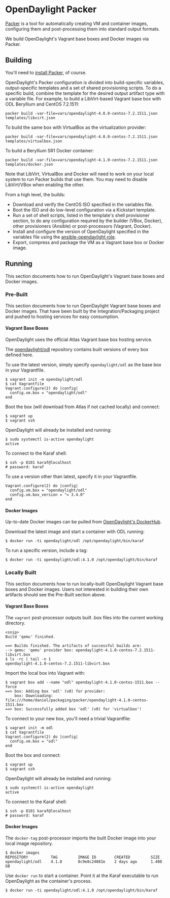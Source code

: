 # OpenDaylight Packer

[Packer][1] is a tool for automatically creating VM and container images,
configuring them and post-processing them into standard output formats.

We build OpenDaylight's Vagrant base boxes and Docker images via Packer.

## Building

You'll need to [install Packer][2], of course.

OpenDaylight's Packer configuration is divided into build-specific variables,
output-specific templates and a set of shared provisioning scripts. To do a
specific build, combine the template for the desired output artifact type with
a variable file. For example, to build a LibVirt-based Vagrant base box with
ODL Beryllium and CentOS 7.2.1511:

```
packer build -var-file=vars/opendaylight-4.0.0-centos-7.2.1511.json templates/libvirt.json
```

To build the same box with VirtualBox as the virtualization provider:

```
packer build -var-file=vars/opendaylight-4.0.0-centos-7.2.1511.json templates/virtualbox.json
```

To build a Beryllium SR1 Docker container:

```
packer build -var-file=vars/opendaylight-4.1.0-centos-7.2.1511.json templates/docker.json
```

Note that LibVirt, VirtualBox and Docker will need to work on your local system
to run Packer builds that use them. You may need to disable LibVirt/VBox when
enabling the other.

From a high level, the builds:

* Download and verify the CentOS ISO specified in the variables file.
* Boot the ISO and do low-level configuration via a Kickstart template.
* Run a set of shell scripts, listed in the template's shell provisioner
  section, to do any configuration required by the builder (VBox, Docker),
  other provisioners (Ansible) or post-processors (Vagrant, Docker).
* Install and configure the version of OpenDaylight specified in the variables
  file using the [ansible-opendaylight role][3].
* Export, compress and package the VM as a Vagrant base box or Docker image.

## Running

This section documents how to run OpenDaylight's Vagrant base boxes and Docker
images.

### Pre-Built

This section documents how to run OpenDaylight Vagrant base boxes and Docker
images. That have been built by the Integration/Packaging project and pushed
to hosting services for easy consumption.

#### Vagrant Base Boxes

OpenDaylight uses the official Atlas Vagrant base box hosting service.

The [opendaylight/odl][4] repository contains built versions of every box
defined here.

To use the latest version, simply specify `opendaylight/odl` as the base
box in your Vagrantfile.

```
$ vagrant init -m opendaylight/odl
$ cat Vagrantfile
Vagrant.configure(2) do |config|
  config.vm.box = "opendaylight/odl"
end
```

Boot the box (will download from Atlas if not cached locally) and connect:

```
$ vagrant up
$ vagrant ssh
```

OpenDaylight will already be installed and running:

```
$ sudo systemctl is-active opendaylight
active
```

To connect to the Karaf shell:

```
$ ssh -p 8101 karaf@localhost
# password: karaf
```

To use a version other than latest, specify it in your Vagrantfile.

```
Vagrant.configure(2) do |config|
  config.vm.box = "opendaylight/odl"
  config.vm.box_version = "= 3.4.0"
end
```

#### Docker Images

Up-to-date Docker images can be pulled from [OpenDaylight's DockerHub][5].

Download the latest image and start a container with ODL running:

```
$ docker run -ti opendaylight/odl /opt/opendaylight/bin/karaf
```

To run a specific version, include a tag:

```
$ docker run -ti opendaylight/odl:4.1.0 /opt/opendaylight/bin/karaf
```

### Locally Built

This section documents how to run locally-built OpenDaylight Vagrant base boxes
and Docker images. Users not interested in building their own artifacts should
see the Pre-Built section above.

#### Vagrant Base Boxes

The `vagrant` post-processor outputs built .box files into the current
working directory.

```
<snip>
Build 'qemu' finished.

==> Builds finished. The artifacts of successful builds are:
--> qemu: 'qemu' provider box: opendaylight-4.1.0-centos-7.2.1511-libvirt.box
$ ls -rc | tail -n 1
opendaylight-4.1.0-centos-7.2.1511-libvirt.box
```

Import the local box into Vagrant with:

```
$ vagrant box add --name "odl" opendaylight-4.1.0-centos-1511.box --force
==> box: Adding box 'odl' (v0) for provider:
    box: Downloading: file:///home/daniel/packaging/packer/opendaylight-4.1.0-centos-1511.box
==> box: Successfully added box 'odl' (v0) for 'virtualbox'!
```

To connect to your new box, you'll need a trivial Vagrantfile:

```
$ vagrant init -m odl
$ cat Vagrantfile
Vagrant.configure(2) do |config|
  config.vm.box = "odl"
end
```

Boot the box and connect:

```
$ vagrant up
$ vagrant ssh
```

OpenDaylight will already be installed and running:

```
$ sudo systemctl is-active opendaylight
active
```

To connect to the Karaf shell:

```
$ ssh -p 8101 karaf@localhost
# password: karaf
```

#### Docker Images

The `docker-tag` post-processor imports the built Docker image into your local
image repository.

```
$ docker images
REPOSITORY          TAG         IMAGE ID        CREATED         SIZE
opendaylight/odl    4.1.0       8c9e8c24081e    2 days ago      1.408 GB
```

Use `docker run` to start a container. Point it at the Karaf executable
to run OpenDaylight as the container's process.

```
$ docker run -ti opendaylight/odl:4.1.0 /opt/opendaylight/bin/karaf
```


[1]: https://www.packer.io/
[2]: https://www.packer.io/intro/getting-started/setup.html
[3]: https://github.com/dfarrell07/ansible-opendaylight
[4]: https://atlas.hashicorp.com/opendaylight/boxes/odl
[5]: https://hub.docker.com/r/opendaylight/
